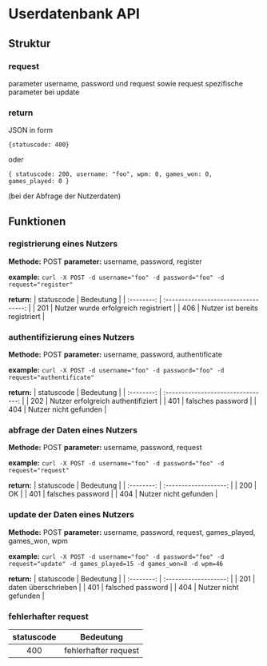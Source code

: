# Userdatenbank API

## Struktur

### request
parameter username, password und request sowie request spezifische parameter bei update

### return
JSON in form

`{statuscode: 400}`

oder

`{
	statuscode: 200,
	username: "foo",
	wpm: 0,
	games_won: 0,
	games_played: 0
}`

(bei der Abfrage der Nutzerdaten)

## Funktionen
### registrierung eines Nutzers
**Methode:** POST
**parameter:** username, password, register

**example:** `curl -X POST -d username="foo" -d password="foo" -d request="register"`

**return:**
| statuscode | Bedeutung                            |
| :--------: | :----------------------------------: |
| 201        | Nutzer wurde erfolgreich registriert |
| 406        | Nutzer ist bereits registriert       |

### authentifizierung eines Nutzers
**Methode:** POST
**parameter:** username, password, authentificate

**example:** `curl -X POST -d username="foo" -d password="foo" -d request="authentificate"`

**return:**
| statuscode | Bedeutung                          |
| :--------: | :--------------------------------: |
| 202        | Nutzer erfolgreich authentifiziert |
| 401        | falsches password                  |
| 404        | Nutzer nicht gefunden              |

### abfrage der Daten eines Nutzers
**Methode:** POST
**parameter:** username, password, request

**example:** `curl -X POST -d username="foo" -d password="foo" -d request="request"`

**return:**
| statuscode | Bedeutung             |
| :--------: | :-------------------: |
| 200        | OK                    |
| 401        | falsches password     |
| 404        | Nutzer nicht gefunden |

### update der Daten eines Nutzers
**Methode:** POST
**parameter:** username, password, request, games_played, games_won, wpm

**example:** `curl -X POST -d username="foo" -d password="foo" -d request="update" -d games_played=15 -d games_won=8 -d wpm=46`

**return:**
| statuscode | Bedeutung             |
| :--------: | :-------------------: |
| 201        | daten überschrieben   |
| 401        | falsched password     |
| 404        | Nutzer nicht gefunden |

### fehlerhafter request

| statuscode | Bedeutung            |
| :---------:| :------------------: |
| 400        | fehlerhafter request |